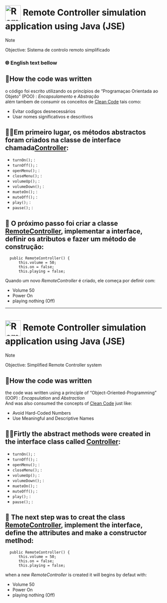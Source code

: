 # <img align="center" alt="RemoteController" height="50" width="50" src="https://github.com/Gabriel2893/RemoteController/assets/146888502/4320370c-94b8-4715-ac33-27a3ae86fe6c"> Remote Controller simulation application using Java (JSE) 
> [!NOTE]
> Objective: Sistema de controlo remoto simplificado

### 🌐 English text bellow 

## 📝How the code was written

o código foi escrito utilizando os princípios de “Programaçao Orientada ao Objeto” (POO) : *Encapsulamento* e *Abstração* <br>
além tambem de consumir os conceitos de [Clean Code](https://blog.codacy.com/what-is-clean-code) tais como:

* Evitar codigos desnecessários
* Usar nomes significativos e descritivos

## 👨‍💻Em primeiro lugar, os métodos abstractos foram criados na classe de interface chamada[Controller](https://github.com/Gabriel2893/RemoteController/blob/master/src/main/java/org/example/Controller.java):

* `turnOn();` : 
* `turnOff();` :
* `openMenu();` :
* `closeMenu();` :
* `volumeUp();` :
* `volumeDown();` :
* `mueteOn();` :
* `muteOff();` :
* `play();` :
* `pause();` :

## 🎨 O próximo passo foi criar a classe [RemoteController](https://github.com/Gabriel2893/RemoteController/blob/master/src/main/java/org/example/RemoteController.java), implementar a interface, definir os atributos e fazer um método de construção:
      
      public RemoteController() {
          this.volume = 50;
          this.on = false;
          this.playing = false;

Quando um novo *RemoteController* é criado, ele começa por definir com:
* Volume 50
* Power On
* playing nothing (Off)

------------------------------------------------------------------------------------------------------------------------------------------------------------

# <img align="center" alt="RemoteController" height="50" width="50" src="https://github.com/Gabriel2893/RemoteController/assets/146888502/4320370c-94b8-4715-ac33-27a3ae86fe6c"> Remote Controller simulation application using Java (JSE) 

> [!NOTE]
> Objective: Simplified Remote Controller system

 ## 📝How the code was written

the code was written using a principle of “Object-Oriented-Programming” (OOP) : <i>Encapsulation</i>  and <i>Abstraction</i> <br>
And was also consumed the concepts of [Clean Code](https://blog.codacy.com/what-is-clean-code) just like:

* Avoid Hard-Coded Numbers
* Use Meaningful and Descriptive Names

## 👨‍💻Firtly the abstract methods were created in the interface class called [Controller](https://github.com/Gabriel2893/RemoteController/blob/master/src/main/java/org/example/Controller.java):

*  `turnOn();` : 
*  `turnOff();` :
*  `openMenu();` :
*  `closeMenu();` :
*  `volumeUp();` :
*  `volumeDown();` :
*  `mueteOn();` :
*  `muteOff();` :
*  `play();` :
*  `pause();` :

## 🎨 The next step was to creat the class [RemoteController](https://github.com/Gabriel2893/RemoteController/blob/master/src/main/java/org/example/RemoteController.java), implement the interface, define the attributes and make a constructor metlhod:
      
      public RemoteController() {
          this.volume = 50;
          this.on = false;
          this.playing = false;

when a new *RemoteController* is created it will begins by defaut with:
* Volume 50
* Power On
* playing nothing (Off)
  












 





















  


 
